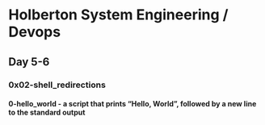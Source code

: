 # Holberton System Engineering / Devops
## Day 5-6
### 0x02-shell_redirections
#### 0-hello_world - a script that prints “Hello, World”, followed by a new line to the standard output
